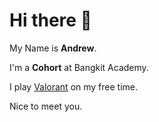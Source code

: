 # Hi there 👋

My Name is **Andrew**.

I'm a **Cohort** at Bangkit Academy.

I play [Valorant](https://playvalorant.com/) on my free time.

Nice to meet you.
